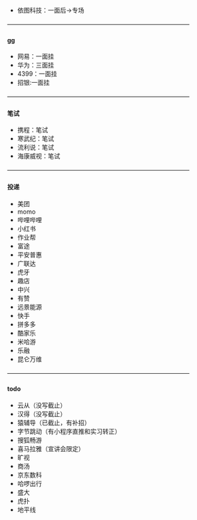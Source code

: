 * 依图科技：一面后->专场

——————————————————————————————
#### gg
* 网易：一面挂
* 华为：三面挂
* 4399：一面挂
* 招银:一面挂

——————————————————————————————
#### 笔试
* 携程：笔试
* 寒武纪：笔试
* 流利说：笔试
* 海康威视：笔试

——————————————————————————————
#### 投递
* 美团
* momo
* 哔哩哔哩
* 小红书
* 作业帮
* 富途
* 平安普惠
* 广联达
* 虎牙
* 趣店
* 中兴
* 有赞
* 远景能源
* 快手
* 拼多多
* 酷家乐
* 米哈游
* 乐融
* 昆仑万维

——————————————————————————————
#### todo
* 云从（没写截止）
* 汉得（没写截止）
* 猿辅导（已截止，有补招）
* 字节跳动（有小程序直推和实习转正）
* 搜狐畅游
* 喜马拉雅（宣讲会限定）
* 旷视
* 商汤
* 京东数科
* 哈啰出行
* 盛大
* 虎扑
* 地平线
